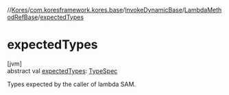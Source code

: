 //[Kores](../../../../index.md)/[com.koresframework.kores.base](../../index.md)/[InvokeDynamicBase](../index.md)/[LambdaMethodRefBase](index.md)/[expectedTypes](expected-types.md)

# expectedTypes

[jvm]\
abstract val [expectedTypes](expected-types.md): [TypeSpec](../../-type-spec/index.md)

Types expected by the caller of lambda SAM.
